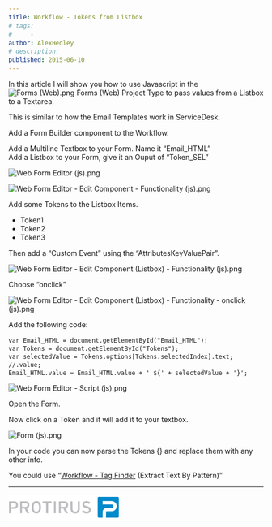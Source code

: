 ```yaml
---
title: Workflow - Tokens from Listbox
# tags:
#     - 
author: AlexHedley
# description: 
published: 2015-06-10
---
```


In this article I will show you how to use Javascript in the ![Forms (Web).png](images\Forms%2520%2528Web%2529.png) Forms (Web) Project Type to pass values from a Listbox to a Textarea.

This is similar to how the Email Templates work in ServiceDesk.

Add a Form Builder component to the Workflow.
  
Add a Multiline Textbox to your Form. Name it “Email\_HTML”  
Add a Listbox to your Form, give it an Ouput of “Token\_SEL”

![Web Form Editor (js).png](images\Web%2520Form%2520Editor%2520%2528js%2529.png)

![Web Form Editor - Edit Component - Functionality (js).png](images\Web%2520Form%2520Editor%2520-%2520Edit%2520Component%2520-%2520Functionality%2520%2528js%2529.png)

Add some Tokens to the Listbox Items.
  
- Token1
- Token2
- Token3

Then add a “Custom Event” using the “AttributesKeyValuePair”.

![Web Form Editor - Edit Component (Listbox) - Functionality (js).png](images\Web%2520Form%2520Editor%2520-%2520Edit%2520Component%2520%2528Listbox%2529%2520-%2520Functionality%2520%2528js%2529.png)

Choose “onclick”

![Web Form Editor - Edit Component (Listbox) - Functionality - onclick (js).png](images\Web%2520Form%2520Editor%2520-%2520Edit%2520Component%2520%2528Listbox%2529%2520-%2520Functionality%2520-%2520onclick%2520%2528js%2529.png)

Add the following code:

    var Email_HTML = document.getElementById("Email_HTML");
    var Tokens = document.getElementById("Tokens");
    var selectedValue = Tokens.options[Tokens.selectedIndex].text; //.value;
    Email_HTML.value = Email_HTML.value + ' ${' + selectedValue + '}';

![Web Form Editor - Script (js).png](images\Web%2520Form%2520Editor%2520-%2520Script%2520%2528js%2529.png)

Open the Form.
  
Now click on a Token and it will add it to your textbox.

![Form (js).png](images\Form%2520%2528js%2529.png)

In your code you can now parse the Tokens {} and replace them with any other info.
  
You could use “[Workflow - Tag Finder](https://community.broadcom.com/symantecenterprise/viewdocument?DocumentKey=59d4c016-dd91-49c5-b4e2-09ce3e01765a&amp;CommunityKey=04ead5e9-3643-4118-b853-afa5a58710c6&amp;tab=librarydocuments) (Extract Text By Pattern)”

* * *

[![Protirus.png](images\Protirus.png)](http://www.protirus.com/)
